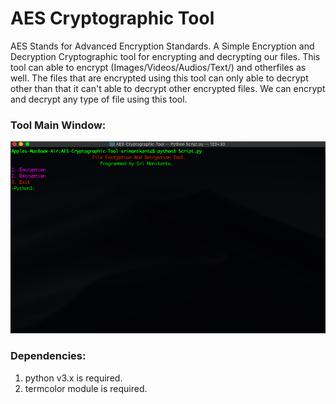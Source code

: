 # AES Cryptographic Tool

AES Stands for Advanced Encryption Standards. 
A Simple Encryption and Decryption Cryptographic tool for encrypting and decrypting our files.
This tool can able to encrypt (Images/Videos/Audios/Text/) and otherfiles as well.
The files that are encrypted using this tool can only able to decrypt other than that it can't able to decrypt other encrypted files.
We can encrypt and decrypt any type of file using this tool.

### Tool Main Window:

![](Mainwindow.png)

### Dependencies:

1. python v3.x is required.
2. termcolor module is required.




